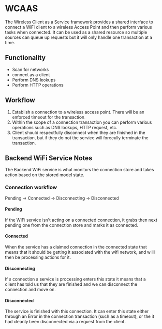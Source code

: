 # WCAAS

The Wireless Client as a Service framework provides a shared interface to connect a WiFi client to a wireless Access Point and then perform various tasks when connected. It can be used as a shared resource so multiple sources can queue up requests but it will only handle one transaction at a time.

## Functionality

 - Scan for networks
 - connect as a client
 - Perform DNS lookups
 - Perform HTTP operations

## Workflow

 1. Establish a connection to a wireless access point. There will be an enforced timeout for the transaction.
 2. Within the scope of a connection transaction you can perform various operations such as DNS lookups, HTTP request, etc.
 3. Client should respectfully disconnect when they are finished in the transaction, but if they do not the service will forecully terminate the transaction.

## Backend WiFi Service Notes

The Backend WiFi service is what monitors the connection store and takes action based on the stored model state.

### Connection workflow

Pending -> Connected -> Disconnecting -> Disconnected

#### Pending

If the WiFi service isn't acting on a connected connection, it grabs then next pending one from the connection store and marks it as connected.

#### Connected

When the service has a claimed connection in the connected state that means that it should be getting it associated with the wifi network, and willl then be processing actions for it.

#### Disconnecting

If a connection a service is processing enters this state it means that a client has told us that they are finished and we can disconnect the connection and move on.

#### Disconnected

The service is finished with this connection. It can enter this state either through an Error in the connection transaction (such as a timeout), or the it had cleanly been disconnected via a request from the client.
